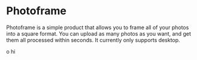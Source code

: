 Photoframe 
=======================

Photoframe is a simple product that allows you to frame all of your photos into
a square format. You can upload as many photos as you want, and get them all
processed within seconds. It currently only supports desktop.

o hi
